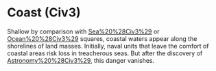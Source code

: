 # Coast (Civ3)

Shallow by comparison with [Sea%20%28Civ3%29](sea) or [Ocean%20%28Civ3%29](ocean) squares, coastal waters appear along the shorelines of land masses. Initially, naval units that leave the comfort of coastal areas risk loss in treacherous seas. But after the discovery of [Astronomy%20%28Civ3%29](Astronomy), this danger vanishes.